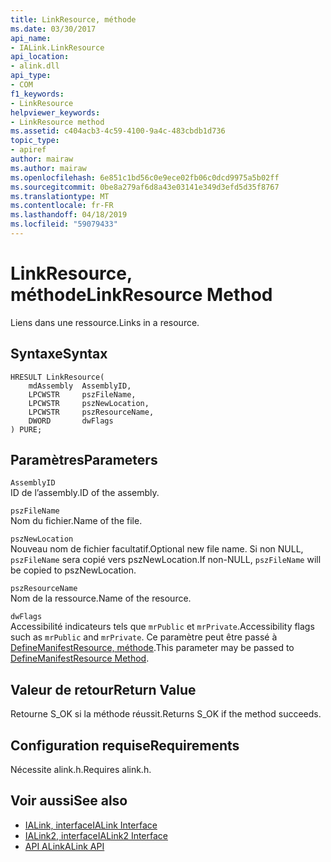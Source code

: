 ```yaml
---
title: LinkResource, méthode
ms.date: 03/30/2017
api_name:
- IALink.LinkResource
api_location:
- alink.dll
api_type:
- COM
f1_keywords:
- LinkResource
helpviewer_keywords:
- LinkResource method
ms.assetid: c404acb3-4c59-4100-9a4c-483cbdb1d736
topic_type:
- apiref
author: mairaw
ms.author: mairaw
ms.openlocfilehash: 6e851c1bd56c0e9ece02fb06c0dcd9975a5b02ff
ms.sourcegitcommit: 0be8a279af6d8a43e03141e349d3efd5d35f8767
ms.translationtype: MT
ms.contentlocale: fr-FR
ms.lasthandoff: 04/18/2019
ms.locfileid: "59079433"
---
```

# <a name="linkresource-method"></a><span data-ttu-id="ba481-102">LinkResource, méthode</span><span class="sxs-lookup"><span data-stu-id="ba481-102">LinkResource Method</span></span>
<span data-ttu-id="ba481-103">Liens dans une ressource.</span><span class="sxs-lookup"><span data-stu-id="ba481-103">Links in a resource.</span></span>  
  
## <a name="syntax"></a><span data-ttu-id="ba481-104">Syntaxe</span><span class="sxs-lookup"><span data-stu-id="ba481-104">Syntax</span></span>  
  
```  
HRESULT LinkResource(  
    mdAssembly  AssemblyID,  
    LPCWSTR     pszFileName,  
    LPCWSTR     pszNewLocation,  
    LPCWSTR     pszResourceName,  
    DWORD       dwFlags  
) PURE;  
```  
  
## <a name="parameters"></a><span data-ttu-id="ba481-105">Paramètres</span><span class="sxs-lookup"><span data-stu-id="ba481-105">Parameters</span></span>  
 `AssemblyID`  
 <span data-ttu-id="ba481-106">ID de l’assembly.</span><span class="sxs-lookup"><span data-stu-id="ba481-106">ID of the assembly.</span></span>  
  
 `pszFileName`  
 <span data-ttu-id="ba481-107">Nom du fichier.</span><span class="sxs-lookup"><span data-stu-id="ba481-107">Name of the file.</span></span>  
  
 `pszNewLocation`  
 <span data-ttu-id="ba481-108">Nouveau nom de fichier facultatif.</span><span class="sxs-lookup"><span data-stu-id="ba481-108">Optional new file name.</span></span> <span data-ttu-id="ba481-109">Si non NULL, `pszFileName` sera copié vers pszNewLocation.</span><span class="sxs-lookup"><span data-stu-id="ba481-109">If non-NULL, `pszFileName` will be copied to pszNewLocation.</span></span>  
  
 `pszResourceName`  
 <span data-ttu-id="ba481-110">Nom de la ressource.</span><span class="sxs-lookup"><span data-stu-id="ba481-110">Name of the resource.</span></span>  
  
 `dwFlags`  
 <span data-ttu-id="ba481-111">Accessibilité indicateurs tels que `mrPublic` et `mrPrivate`.</span><span class="sxs-lookup"><span data-stu-id="ba481-111">Accessibility flags such as `mrPublic` and `mrPrivate`.</span></span> <span data-ttu-id="ba481-112">Ce paramètre peut être passé à [DefineManifestResource, méthode](../../../../docs/framework/unmanaged-api/metadata/imetadataassemblyemit-definemanifestresource-method.md).</span><span class="sxs-lookup"><span data-stu-id="ba481-112">This parameter may be passed to [DefineManifestResource Method](../../../../docs/framework/unmanaged-api/metadata/imetadataassemblyemit-definemanifestresource-method.md).</span></span>  
  
## <a name="return-value"></a><span data-ttu-id="ba481-113">Valeur de retour</span><span class="sxs-lookup"><span data-stu-id="ba481-113">Return Value</span></span>  
 <span data-ttu-id="ba481-114">Retourne S_OK si la méthode réussit.</span><span class="sxs-lookup"><span data-stu-id="ba481-114">Returns S_OK if the method succeeds.</span></span>  
  
## <a name="requirements"></a><span data-ttu-id="ba481-115">Configuration requise</span><span class="sxs-lookup"><span data-stu-id="ba481-115">Requirements</span></span>  
 <span data-ttu-id="ba481-116">Nécessite alink.h.</span><span class="sxs-lookup"><span data-stu-id="ba481-116">Requires alink.h.</span></span>  
  
## <a name="see-also"></a><span data-ttu-id="ba481-117">Voir aussi</span><span class="sxs-lookup"><span data-stu-id="ba481-117">See also</span></span>

- [<span data-ttu-id="ba481-118">IALink, interface</span><span class="sxs-lookup"><span data-stu-id="ba481-118">IALink Interface</span></span>](../../../../docs/framework/unmanaged-api/alink/ialink-interface.md)
- [<span data-ttu-id="ba481-119">IALink2, interface</span><span class="sxs-lookup"><span data-stu-id="ba481-119">IALink2 Interface</span></span>](../../../../docs/framework/unmanaged-api/alink/ialink2-interface.md)
- [<span data-ttu-id="ba481-120">API ALink</span><span class="sxs-lookup"><span data-stu-id="ba481-120">ALink API</span></span>](../../../../docs/framework/unmanaged-api/alink/index.md)
